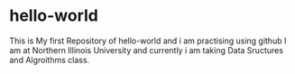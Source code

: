 # hello-world
This is My first Repository of hello-world and i am practising using github
I am at Northern Illinois University and currently i am taking Data Sructures and Algroithms class.

